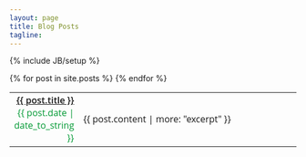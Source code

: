 ```yaml
---
layout: page
title: Blog Posts
tagline: 
---
```

{% include JB/setup %}

<link href='http://fonts.googleapis.com/css?family=Open+Sans' rel='stylesheet' type='text/css'>


<style>
	table{
		border:0px solid black;
	}

	tr{
		border:0px solid black;
	}

	a:link.mylink{
		font-weight:600;
	}
	a:visited.mylink{
		font-weight:600;
	}
	.alignright { 
		text-align: right;
	    width: 23%;	
		font-family: "Open Sans" !important;
		color: #009933;
		border:0px solid black;

	}

	.alignleft { 
		text-align: left;
		font-family: "Open Sans";
		border:0px solid black;

	}

	a:hover {
		text-decoration: none;
	}
</style>

<table style="width:100%">
  {% for post in site.posts %} 
  <tr> 
  	<td class="alignright">
	<a class="mylink" href="{{ BASE_PATH }}{{ post.url }}">{{ post.title }}</a>  
	<br>
    {{ post.date | date_to_string }} 
	</td>
	<td class="alignleft">
	{{ post.content | more: "excerpt" }} 
	</td>
  </tr>
  {% endfor %}
</table>


